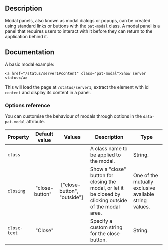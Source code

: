 
## Description

Modal panels, also known as modal dialogs or popups, can be created using standard links or buttons with the `pat-modal` class.
A modal panel is a panel that requires users to interact with it before they can return to the application behind it.

## Documentation

A basic modal example:

    <a href="/status/server1#content" class="pat-modal">Show server status</a>

This will load the page at `/status/server1`, extract the element with id `content` and display its content in a panel.

### Options reference

You can customise the behaviour of modals through options in the `data-pat-modal` attribute.


| Property | Default value | Values | Description | Type |
| ----- | --------| -------- | ------- | ----------- |
| `class` | | | A class name to be applied to the modal. | String. |
| `closing` | "close-button" | ["close-button", "outside"] | Show a "close" button for closing the modal, or let it be closed by clicking outside of the modal area. | One of the mutually exclusive available string values. |
| `close-text` | "Close" | | Specify a custom string for the close button. | String. |

